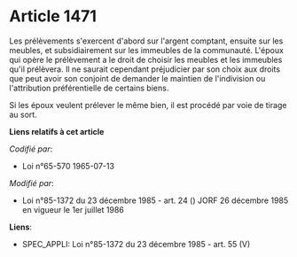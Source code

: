 # Article 1471

Les prélèvements s'exercent d'abord sur l'argent comptant, ensuite sur les meubles, et subsidiairement sur les immeubles de
la communauté. L'époux qui opère le prélèvement a le droit de choisir les meubles et les immeubles qu'il prélèvera. Il ne
saurait cependant préjudicier par son choix aux droits que peut avoir son conjoint de demander le maintien de l'indivision ou
l'attribution préférentielle de certains biens.

Si les époux veulent prélever le même bien, il est procédé par voie de tirage au sort.

**Liens relatifs à cet article**

_Codifié par_:

  - Loi n°65-570 1965-07-13

_Modifié par_:

  - Loi n°85-1372 du 23 décembre 1985 - art. 24 () JORF 26 décembre 1985 en vigueur le 1er juillet 1986

**Liens**:

  - SPEC_APPLI: Loi n°85-1372 du 23 décembre 1985 - art. 55 (V)

